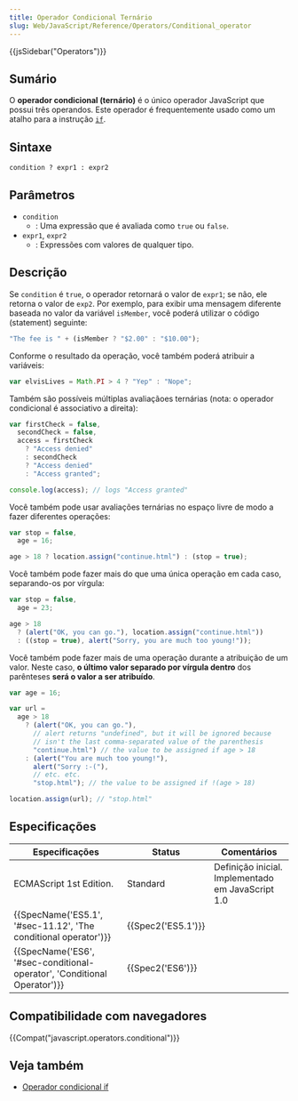 ```yaml
---
title: Operador Condicional Ternário
slug: Web/JavaScript/Reference/Operators/Conditional_operator
---
```


{{jsSidebar("Operators")}}

## Sumário

O **operador condicional (ternário)** é o único operador JavaScript que possui três operandos. Este operador é frequentemente usado como um atalho para a instrução [`if`](/pt-BR/docs/Web/JavaScript/Reference/Statements/if...else).

## Sintaxe

```
condition ? expr1 : expr2
```

## Parâmetros

- `condition`
  - : Uma expressão que é avaliada como `true` ou `false`.
- `expr1`, `expr2`
  - : Expressões com valores de qualquer tipo.

## Descrição

Se `condition` é `true`, o operador retornará o valor de `expr1`; se não, ele retorna o valor de `exp2`. Por exemplo, para exibir uma mensagem diferente baseada no valor da variável `isMember`, você poderá utilizar o código (statement) seguinte:

```js
"The fee is " + (isMember ? "$2.00" : "$10.00");
```

Conforme o resultado da operação, você também poderá atribuir a variáveis:

```js
var elvisLives = Math.PI > 4 ? "Yep" : "Nope";
```

Também são possíveis múltiplas avaliaçãoes ternárias (nota: o operador condicional é associativo a direita):

```js
var firstCheck = false,
  secondCheck = false,
  access = firstCheck
    ? "Access denied"
    : secondCheck
    ? "Access denied"
    : "Access granted";

console.log(access); // logs "Access granted"
```

Você também pode usar avaliações ternárias no espaço livre de modo a fazer diferentes operações:

```js
var stop = false,
  age = 16;

age > 18 ? location.assign("continue.html") : (stop = true);
```

Você também pode fazer mais do que uma única operação em cada caso, separando-os por vírgula:

```js
var stop = false,
  age = 23;

age > 18
  ? (alert("OK, you can go."), location.assign("continue.html"))
  : ((stop = true), alert("Sorry, you are much too young!"));
```

Você também pode fazer mais de uma operação durante a atribuição de um valor. Neste caso, **o último valor separado por vírgula dentro** dos parênteses **será o valor a ser atribuído**.

```js
var age = 16;

var url =
  age > 18
    ? (alert("OK, you can go."),
      // alert returns "undefined", but it will be ignored because
      // isn't the last comma-separated value of the parenthesis
      "continue.html") // the value to be assigned if age > 18
    : (alert("You are much too young!"),
      alert("Sorry :-("),
      // etc. etc.
      "stop.html"); // the value to be assigned if !(age > 18)

location.assign(url); // "stop.html"
```

## Especificações

| Especificações                                                           | Status             | Comentários                                       |
| ------------------------------------------------------------------------ | ------------------ | ------------------------------------------------- |
| ECMAScript 1st Edition.                                                  | Standard           | Definição inicial. Implementado em JavaScript 1.0 |
| {{SpecName('ES5.1', '#sec-11.12', 'The conditional operator')}}          | {{Spec2('ES5.1')}} |                                                   |
| {{SpecName('ES6', '#sec-conditional-operator', 'Conditional Operator')}} | {{Spec2('ES6')}}   |                                                   |

## Compatibilidade com navegadores

{{Compat("javascript.operators.conditional")}}

## Veja também

- [Operador condicional if](/pt-BR/docs/Web/JavaScript/Reference/Statements/if...else)
